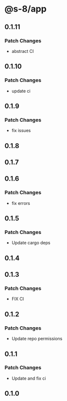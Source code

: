 # @s-8/app

## 0.1.11

### Patch Changes

- abstract CI

## 0.1.10

### Patch Changes

- update ci

## 0.1.9

### Patch Changes

- fix issues

## 0.1.8

## 0.1.7

## 0.1.6

### Patch Changes

- fix errors

## 0.1.5

### Patch Changes

- Update cargo deps

## 0.1.4

## 0.1.3

### Patch Changes

- FIX CI

## 0.1.2

### Patch Changes

- Update repo permissions

## 0.1.1

### Patch Changes

- Update and fix ci

## 0.1.0
